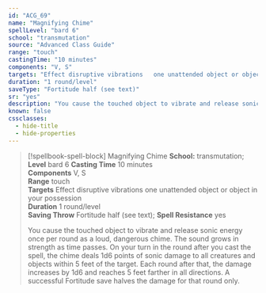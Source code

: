 ```yaml
---
id: "ACG_69"
name: "Magnifying Chime"
spellLevel: "bard 6"
school: "transmutation"
source: "Advanced Class Guide"
range: "touch"
castingTime: "10 minutes"
components: "V, S"
targets: "Effect disruptive vibrations   one unattended object or object in your possession"
duration: "1 round/level"
saveType: "Fortitude half (see text)"
sr: "yes"
description: "You cause the touched object to vibrate and release sonic energy once per round as a loud, dangerous chime. The sound grows in strength as time passes. On your turn in the round after you cast the spell, the chime deals 1d6 points of sonic damage to all creatures and objects within 5 feet of the target. Each round after that, the damage increases by 1d6 and reaches 5 feet farther in all directions. A successful Fortitude save halves the damage for that round only."
known: false
cssclasses:
  - hide-title
  - hide-properties
---
```


> [!spellbook-spell-block] Magnifying Chime
> **School:** transmutation; **Level** bard 6
> **Casting Time** 10 minutes  
> **Components** V, S  
> **Range** touch  
> **Targets** Effect disruptive vibrations   one unattended object or object in your possession  
> **Duration** 1 round/level  
> **Saving Throw** Fortitude half (see text); **Spell Resistance** yes
> 
> You cause the touched object to vibrate and release sonic energy once per round as a loud, dangerous chime. The sound grows in strength as time passes. On your turn in the round after you cast the spell, the chime deals 1d6 points of sonic damage to all creatures and objects within 5 feet of the target. Each round after that, the damage increases by 1d6 and reaches 5 feet farther in all directions. A successful Fortitude save halves the damage for that round only.